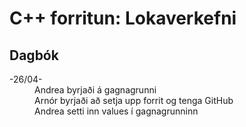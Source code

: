 <h1>C++ forritun: Lokaverkefni</h1>
<h2>Dagbók</h2>

<dl>
  <dt>-26/04-</dt>
  <dd>
    Andrea byrjaði á gagnagrunni <br>
    Arnór byrjaði að setja upp forrit og tenga GitHub
  </dd>
  <dd>
    Andrea setti inn values í gagnagrunninn<br>
  </dd>
</dl>
